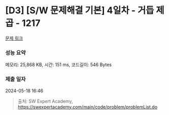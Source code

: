 # [D3] [S/W 문제해결 기본] 4일차 - 거듭 제곱 - 1217 

[문제 링크](https://swexpertacademy.com/main/code/problem/problemDetail.do?contestProbId=AV14dUIaAAUCFAYD) 

### 성능 요약

메모리: 25,868 KB, 시간: 151 ms, 코드길이: 546 Bytes

### 제출 일자

2024-05-18 16:46



> 출처: SW Expert Academy, https://swexpertacademy.com/main/code/problem/problemList.do